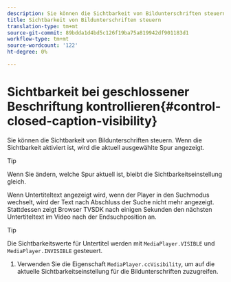```yaml
---
description: Sie können die Sichtbarkeit von Bildunterschriften steuern. Wenn die Sichtbarkeit aktiviert ist, wird die aktuell ausgewählte Spur angezeigt.
title: Sichtbarkeit von Bildunterschriften steuern
translation-type: tm+mt
source-git-commit: 89bdda1d4bd5c126f19ba75a819942df901183d1
workflow-type: tm+mt
source-wordcount: '122'
ht-degree: 0%

---
```



# Sichtbarkeit bei geschlossener Beschriftung kontrollieren{#control-closed-caption-visibility}

Sie können die Sichtbarkeit von Bildunterschriften steuern. Wenn die Sichtbarkeit aktiviert ist, wird die aktuell ausgewählte Spur angezeigt.

>[!TIP]
>
>Wenn Sie ändern, welche Spur aktuell ist, bleibt die Sichtbarkeitseinstellung gleich.

Wenn Untertiteltext angezeigt wird, wenn der Player in den Suchmodus wechselt, wird der Text nach Abschluss der Suche nicht mehr angezeigt. Stattdessen zeigt Browser TVSDK nach einigen Sekunden den nächsten Untertiteltext im Video nach der Endsuchposition an.

>[!TIP]
>
>Die Sichtbarkeitswerte für Untertitel werden mit `MediaPlayer.VISIBLE` und `MediaPlayer.INVISIBLE` gesteuert.

1. Verwenden Sie die Eigenschaft `MediaPlayer.ccVisibility`, um auf die aktuelle Sichtbarkeitseinstellung für die Bildunterschriften zuzugreifen.

